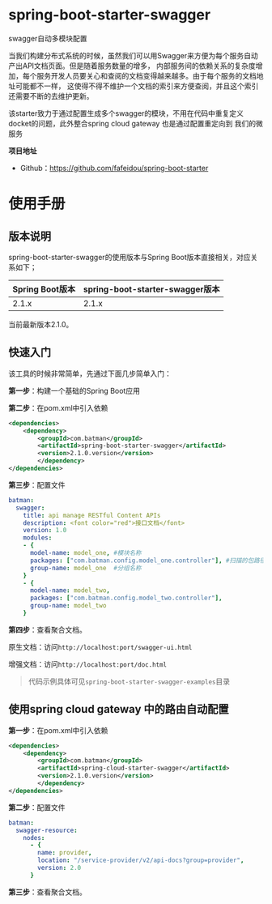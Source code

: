 # spring-boot-starter-swagger
swagger自动多模块配置

当我们构建分布式系统的时候，虽然我们可以用Swagger来方便为每个服务自动产出API文档页面。但是随着服务数量的增多，
内部服务间的依赖关系的复杂度增加，每个服务开发人员要关心和查阅的文档变得越来越多。由于每个服务的文档地址可能都不一样，
这使得不得不维护一个文档的索引来方便查阅，并且这个索引还需要不断的去维护更新。

该starter致力于通过配置生成多个swagger的模块，不用在代码中重复定义docket的问题，此外整合spring cloud gateway 也是通过配置重定向到
我们的微服务 

**项目地址**

- Github：https://github.com/fafeidou/spring-boot-starter

# 使用手册

## 版本说明

spring-boot-starter-swagger的使用版本与Spring Boot版本直接相关，对应关系如下；

| Spring Boot版本 | spring-boot-starter-swagger版本 |
|---|---|
|2.1.x|2.1.x|

当前最新版本2.1.0。

## 快速入门 

该工具的时候非常简单，先通过下面几步简单入门：

**第一步**：构建一个基础的Spring Boot应用

**第二步**：在pom.xml中引入依赖

```xml
<dependencies>
    <dependency>
        <groupId>com.batman</groupId>
        <artifactId>spring-boot-starter-swagger</artifactId>
        <version>2.1.0.version</version>
        </dependency>
</dependencies>
```

**第三步**：配置文件
```yaml
batman:
  swagger:
    title: api manage RESTful Content APIs
    description: <font color="red">接口文档</font>
    version: 1.0
    modules:
    - {
      model-name: model_one, #模块名称
      packages: ["com.batman.config.model_one.controller"], #扫描的包路径
      group-name: model_one  #分组名称
    }
    - {
      model-name: model_two,
      packages: ["com.batman.config.model_two.controller"],
      group-name: model_two
    }
```

**第四步**：查看聚合文档。

原生文档：访问`http://localhost:port/swagger-ui.html`

增强文档：访问`http://localhost:port/doc.html`

> 代码示例具体可见`spring-boot-starter-swagger-examples`目录

## 使用spring cloud gateway 中的路由自动配置

**第一步**：在pom.xml中引入依赖

```xml
<dependencies>
    <dependency>
        <groupId>com.batman</groupId>
        <artifactId>spring-cloud-starter-swagger</artifactId>
        <version>2.1.0.version</version>
        </dependency>
</dependencies>
```

**第二步**：配置文件
```yaml
batman:
  swagger-resource:
    nodes:
      - {
        name: provider,
        location: "/service-provider/v2/api-docs?group=provider",
        version: 2.0
      }
```

**第三步**：查看聚合文档。